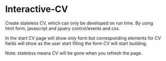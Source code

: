 # Interactive-CV
Create stateless CV, which can only be developed on run time. By using html form, javascript and jquery control/events and css.

In the start CV page will show only form but corresponding elements for CV fields will show as the user start filling the form CV will start building.

Note: stateless means CV will be gone when you refresh the page.
